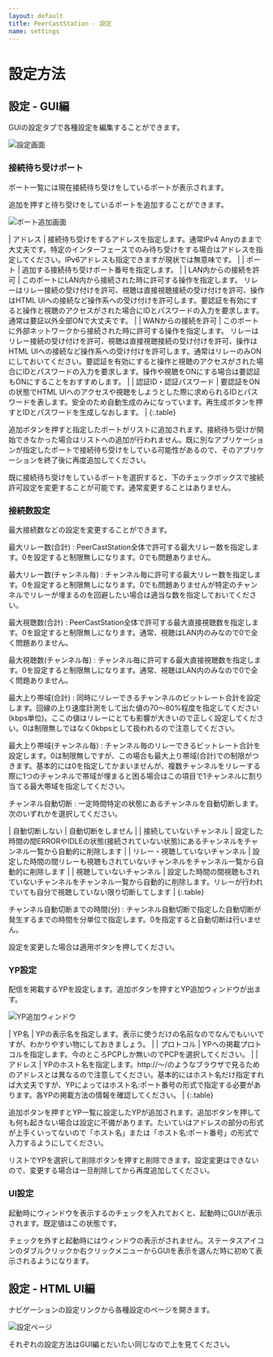 ```yaml
---
layout: default
title: PeerCastStation - 設定
name: settings
---
```


設定方法
========

設定 - GUI編
------------
GUIの設定タブで各種設定を編集することができます。

![設定画面](images/gui_settings.png)

### 接続待ち受けポート
ポート一覧には現在接続待ち受けをしているポートが表示されます。

追加を押すと待ち受けをしているポートを追加することができます。

![ポート追加画面](images/gui_addport.png)

| アドレス | 接続待ち受けをするアドレスを指定します。通常IPv4 Anyのままで大丈夫です。特定のインターフェースでのみ待ち受けをする場合はアドレスを指定してください。IPv6アドレスも指定できますが現状では無意味です。 |
| ポート | 追加する接続待ち受けポート番号を指定します。 |
| LAN内からの接続を許可 | このポートにLAN内から接続された時に許可する操作を指定します。 リレーはリレー接続の受け付けを許可、視聴は直接視聴接続の受け付けを許可、操作はHTML UIへの接続など操作系への受け付けを許可します。要認証を有効にすると操作と視聴のアクセスがされた場合にIDとパスワードの入力を要求します。通常は要証以外全部ONで大丈夫です。 |
| WANからの接続を許可 | このポートに外部ネットワークから接続された時に許可する操作を指定します。 リレーはリレー接続の受け付けを許可、視聴は直接視聴接続の受け付けを許可、操作はHTML UIへの接続など操作系への受け付けを許可します。通常はリレーのみONにしておいてください。要認証を有効にすると操作と視聴のアクセスがされた場合にIDとパスワードの入力を要求します。操作や視聴をONにする場合は要認証もONにすることをおすすめします。 |
| 認証ID・認証パスワード | 要認証をONの状態でHTML UIへのアクセスや視聴をしようとした際に求められるIDとパスワードを表します。安全のため自動生成のみになっています。再生成ボタンを押すとIDとパスワードを生成しなおします。 |
{:.table}

追加ボタンを押すと指定したポートがリストに追加されます。接続待ち受けが開始できなかった場合はリストへの追加が行われません。既に別なアプリケーションが指定したポートで接続待ち受けをしている可能性があるので、そのアプリケーションを終了後に再度追加してください。

既に接続待ち受けをしているポートを選択すると、下のチェックボックスで接続許可設定を変更することが可能です。通常変更することはありません。

### 接続数設定
最大接続数などの設定を変更することができます。

最大リレー数(合計)
: PeerCastStation全体で許可する最大リレー数を指定します。0を設定すると制限無しになります。0でも問題ありません。

最大リレー数(チャンネル毎)
: チャンネル毎に許可する最大リレー数を指定します。0を設定すると制限無しになります。0でも問題ありませんが特定のチャンネルでリレーが埋まるのを回避したい場合は適当な数を指定しておいてください。

最大視聴数(合計)
: PeerCastStation全体で許可する最大直接視聴数を指定します。0を設定すると制限無しになります。通常、視聴はLAN内のみなので0で全く問題ありません。

最大視聴数(チャンネル毎) 
: チャンネル毎に許可する最大直接視聴数を指定します。0を設定すると制限無しになります。通常、視聴はLAN内のみなので0で全く問題ありません。

最大上り帯域(合計)
: 同時にリレーできるチャンネルのビットレート合計を設定します。回線の上り速度計測をして出た値の70～80%程度を指定してください(kbps単位)。ここの値はリレーにとても影響が大きいので正しく設定してください。0は制限無しではなく0kbpsとして扱われるので注意してください。

最大上り帯域(チャンネル毎)
: チャンネル毎のリレーできるビットレート合計を設定します。0は制限無しですが、この場合も最大上り帯域(合計)での制限がつきます。基本的には0を指定してかまいませんが、複数チャンネルをリレーする際に1つのチャンネルで帯域が埋まると困る場合はこの項目で1チャンネルに割り当てる最大帯域を指定してください。

チャンネル自動切断
: 一定時間特定の状態にあるチャンネルを自動切断します。次のいずれかを選択してください。

  | 自動切断しない | 自動切断をしません |
  | 接続していないチャンネル | 設定した時間の間ERRORやIDLEの状態(接続されていない状態)にあるチャンネルをチャンネル一覧から自動的に削除します |
  | リレー・視聴していないチャンネル | 設定した時間の間リレーも視聴もされていないチャンネルをチャンネル一覧から自動的に削除します |
  | 視聴していないチャンネル | 設定した時間の間視聴もされていないチャンネルをチャンネル一覧から自動的に削除します。リレーが行われていても自分で視聴していない限り切断してします |
  {:.table}

チャンネル自動切断までの時間(分)
: チャンネル自動切断で指定した自動切断が発生するまでの時間を分単位で指定します。0を指定すると自動切断は行いません。

設定を変更した場合は適用ボタンを押してください。

### YP設定
配信を掲載するYPを設定します。追加ボタンを押すとYP追加ウィンドウが出ます。

![YP追加ウィンドウ](images/gui_addyp.png)

| YP名 | YPの表示名を指定します。表示に使うだけの名前なのでなんでもいいですが、わかりやすい物にしておきましょう。 |
| プロトコル | YPへの掲載プロトコルを指定します。今のところPCPしか無いのでPCPを選択してください。 |
| アドレス | YPのホスト名を指定します。http://～/のようなブラウザで見るためのアドレスとは異なるので注意してください。基本的にはホスト名だけ指定すれば大丈夫ですが、YPによってはホスト名:ポート番号の形式で指定する必要があります。各YPの掲載方法の情報を確認してください。 |
{:.table}

追加ボタンを押すとYP一覧に設定したYPが追加されます。追加ボタンを押しても何も起きない場合は設定に不備があります。たいていはアドレスの部分の形式が上手くいってないので「ホスト名」または「ホスト名:ポート番号」の形式で入力するようにしてください。

リストでYPを選択して削除ボタンを押すと削除できます。設定変更はできないので、変更する場合は一旦削除してから再度追加してください。

### UI設定
起動時にウィンドウを表示するのチェックを入れておくと、起動時にGUIが表示されます。既定値はこの状態です。

チェックを外すと起動時にはウィンドウの表示がされません。ステータスアイコンのダブルクリックか右クリックメニューからGUIを表示を選んだ時に初めて表示されるようになります。

設定 - HTML UI編
------------
ナビゲーションの設定リンクから各種設定のページを開きます。

![設定ページ](images/htmlui_settings.png)

それぞれの設定方法はGUI編とだいたい同じなので上を見てください。

